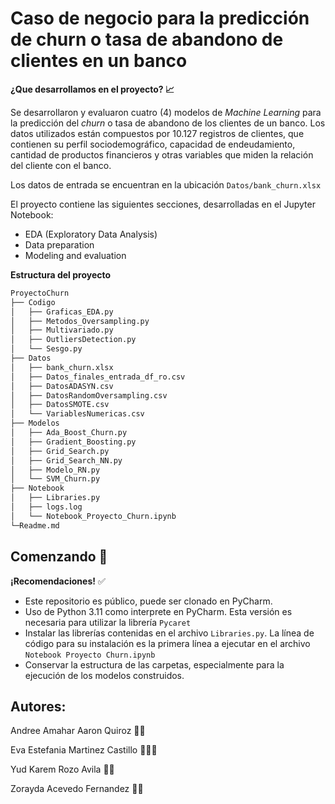 # Caso de negocio para la predicción de churn o tasa de abandono de clientes en un banco

**¿Que desarrollamos en el proyecto? 📈**

Se desarrollaron y evaluaron cuatro (4) modelos de *Machine Learning* para la predicción del *churn* o tasa de abandono 
de los clientes de un banco. Los datos utilizados están compuestos por 10.127 registros de clientes, que contienen su perfil
sociodemográfico, capacidad de endeudamiento, cantidad de productos financieros y otras variables
que miden la relación del cliente con el banco.

Los datos de entrada se encuentran en la ubicación `Datos/bank_churn.xlsx`

El proyecto contiene las siguientes secciones, desarrolladas en el Jupyter Notebook:

* EDA (Exploratory Data Analysis)
* Data preparation
* Modeling and evaluation


**Estructura del proyecto**

```bash
ProyectoChurn
├── Codigo
│   ├── Graficas_EDA.py
│   ├── Metodos_Oversampling.py
│   ├── Multivariado.py
│   ├── OutliersDetection.py
│   └── Sesgo.py
├── Datos
│   ├── bank_churn.xlsx
│   ├── Datos_finales_entrada_df_ro.csv
│   ├── DatosADASYN.csv
│   ├── DatosRandomOversampling.csv
│   ├── DatosSMOTE.csv
│   └── VariablesNumericas.csv
├── Modelos
│   ├── Ada_Boost_Churn.py
│   ├── Gradient_Boosting.py
│   ├── Grid_Search.py
│   ├── Grid_Search_NN.py
│   ├── Modelo_RN.py
│   └── SVM_Churn.py
├── Notebook
│   ├── Libraries.py
│   ├── logs.log
│   └── Notebook_Proyecto_Churn.ipynb
└─Readme.md
````
## Comenzando 🚀

**¡Recomendaciones!** ✅

* Este repositorio es público, puede ser clonado en PyCharm.
* Uso de Python 3.11 como interprete en PyCharm. Esta versión es necesaria para utilizar la librería `Pycaret`
* Instalar las librerías contenidas en el archivo `Libraries.py`. La línea de código para su instalación
es la primera línea a ejecutar en el archivo `Notebook Proyecto Churn.ipynb`
* Conservar la estructura de las carpetas, especialmente para la ejecución de los modelos construidos.

## Autores:
  Andree Amahar Aaron Quiroz ‍🧞‍♂️

  Eva Estefania Martinez Castillo 🧜🏼‍♀️

  Yud Karem Rozo Avila  🦹‍♀️

  Zorayda Acevedo Fernandez 🧛‍♀️
  